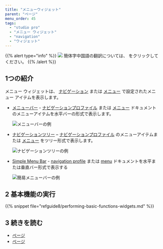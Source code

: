 ```yaml
---
title: "メニューウィジェット"
parent: "ページ"
menu_order: 45
tags:
  - "studio pro"
  - "メニュー ウィジェット"
  - "navigation"
  - "ウィジェット"
---
```


{{% alert type="info" %}}
<img src="attachments/chinese-translation/china.png" style="display: inline-block; margin: 0" /> 簡体字中国語の翻訳については、 [<unk> <unk> <unk>](https://cdn.mendix.tencent-cloud.com/documentation/refguide8/menu-widgets.pdf) をクリックしてください。
{{% /alert %}}

## 1つの紹介

メニュー ウィジェットは、 [ナビゲーション](navigation) または [メニュー](menu) で設定されたメニュー アイテムを表示します。

* [メニューバー](menu-bar) - [ナビゲーションプロファイル](navigation#profiles) または [メニュー](menu) ドキュメントのメニューアイテムを水平バーの形式で表示します。

    ![メニューバーの例](attachments/menu-widgets/menu-bar-example.png)

* [ナビゲーションツリー](navigation-tree) – [ナビゲーションプロファイル](navigation#profiles) のメニューアイテムまたは [メニュー](menu) をツリー形式で表示します。

    ![ナビゲーションツリーの例](attachments/menu-widgets/navigation-tree-example.png)

* [Simple Menu Bar](simple-menu-bar) - [navigation profile](navigation#profiles) または [menu](menu) ドキュメントを水平または垂直バー形式で表示する

    ![簡易メニューバーの例](attachments/menu-widgets/simple-menu-bar-example.png)


## 2 基本機能の実行

{{% snippet file="refguide8/performing-basic-functions-widgets.md" %}}

## 3 続きを読む

* [ページ](page)
* [ページ](ページ)